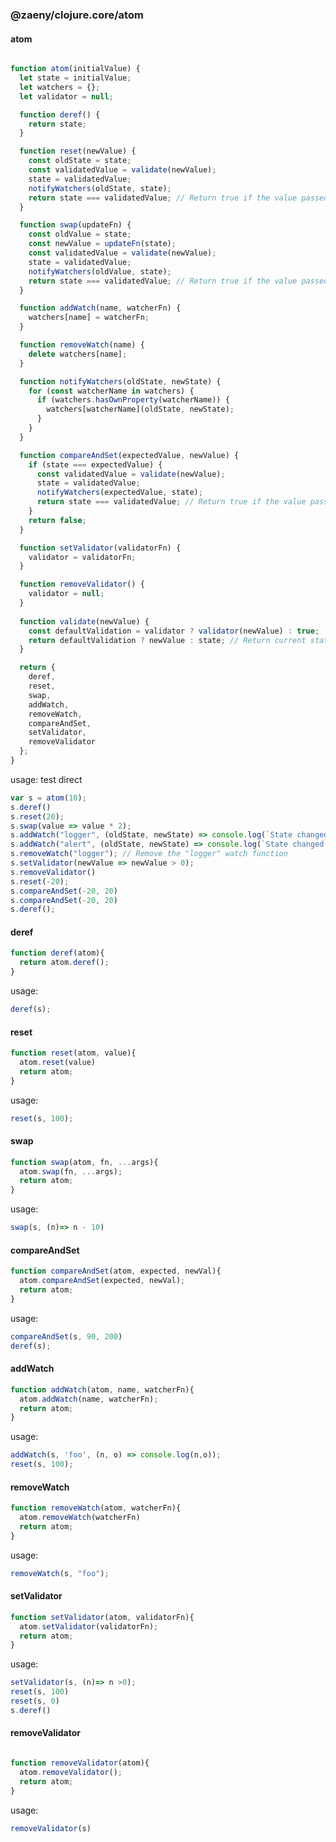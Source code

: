 ### @zaeny/clojure.core/atom

#### atom
```js path=dist/core.js

function atom(initialValue) {
  let state = initialValue;
  let watchers = {};
  let validator = null;

  function deref() {
    return state;
  }

  function reset(newValue) {
    const oldState = state;
    const validatedValue = validate(newValue);
    state = validatedValue;
    notifyWatchers(oldState, state);
    return state === validatedValue; // Return true if the value passed validation
  }

  function swap(updateFn) {
    const oldValue = state;
    const newValue = updateFn(state);
    const validatedValue = validate(newValue);
    state = validatedValue;
    notifyWatchers(oldValue, state);
    return state === validatedValue; // Return true if the value passed validation
  }

  function addWatch(name, watcherFn) {
    watchers[name] = watcherFn;
  }

  function removeWatch(name) {
    delete watchers[name];
  }

  function notifyWatchers(oldState, newState) {
    for (const watcherName in watchers) {
      if (watchers.hasOwnProperty(watcherName)) {
        watchers[watcherName](oldState, newState);
      }
    }
  }

  function compareAndSet(expectedValue, newValue) {
    if (state === expectedValue) {
      const validatedValue = validate(newValue);
      state = validatedValue;
      notifyWatchers(expectedValue, state);
      return state === validatedValue; // Return true if the value passed validation
    }
    return false;
  }

  function setValidator(validatorFn) {
    validator = validatorFn;
  }

  function removeValidator() {
    validator = null;
  }
  
  function validate(newValue) {
    const defaultValidation = validator ? validator(newValue) : true;
    return defaultValidation ? newValue : state; // Return current state if validation fails
  }

  return {
    deref,
    reset,
    swap,
    addWatch,
    removeWatch,
    compareAndSet,
    setValidator,
    removeValidator
  };
}
```
usage: test direct

```js path=dist/test.core.js
var s = atom(10);
s.deref()
s.reset(20);
s.swap(value => value * 2);
s.addWatch("logger", (oldState, newState) => console.log(`State changed from ${oldState} to ${newState}`));
s.addWatch("alert", (oldState, newState) => console.log(`State changed from ${oldState} to ${newState}`));
s.removeWatch("logger"); // Remove the "logger" watch function
s.setValidator(newValue => newValue > 0);
s.removeValidator()
s.reset(-20);
s.compareAndSet(-20, 20)
s.compareAndSet(-20, 20)
s.deref();

```

#### deref
```js path=dist/core.js
function deref(atom){
  return atom.deref();
}
```
usage: 
```js path/dist/test.core.js
deref(s);
```

#### reset
```js path=dist/core.js
function reset(atom, value){
  atom.reset(value)
  return atom;
}
```
usage: 
```js path=dist/test.core.js
reset(s, 100);
```

#### swap
```js path=dist/core.js
function swap(atom, fn, ...args){
  atom.swap(fn, ...args);
  return atom;
}
```
usage: 
```js path=dist/test.core.js
swap(s, (n)=> n - 10)
```

#### compareAndSet

```js path=dist/core.js
function compareAndSet(atom, expected, newVal){
  atom.compareAndSet(expected, newVal);
  return atom;
}
```
usage: 
```js path=dist/test.core.js
compareAndSet(s, 90, 200)
deref(s);

```
#### addWatch
```js path=dist/core.js
function addWatch(atom, name, watcherFn){
  atom.addWatch(name, watcherFn);
  return atom;
}
```
usage: 
```js path=dist/test.core.js
addWatch(s, 'foo', (n, o) => console.log(n,o));
reset(s, 100);
```

#### removeWatch 
```js path=dist/core.js
function removeWatch(atom, watcherFn){
  atom.removeWatch(watcherFn)
  return atom;
}
```
usage: 
```js path=dist/test.core.js
removeWatch(s, "foo");
```

#### setValidator
```js path=dist/core.js
function setValidator(atom, validatorFn){
  atom.setValidator(validatorFn);
  return atom;
}
```
usage: 
```js path=dist/test.core.js
setValidator(s, (n)=> n >0);
reset(s, 100)
reset(s, 0)
s.deref()
```
#### removeValidator
```js path=dist/core.js

function removeValidator(atom){
  atom.removeValidator();
  return atom;
}
```
usage: 
```js path=dist/test.core.js
removeValidator(s)
```
